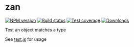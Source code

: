 zan
===

[![NPM version][npm-image]][npm-url]
[![Build status][travis-image]][travis-url]
[![Test coverage][coveralls-image]][coveralls-url]
[![Downloads][downloads-image]][downloads-url]


Test an object matches a type

See [test.js](test.js) for usage


[npm-image]: https://img.shields.io/npm/v/zan.svg?style=flat-square
[npm-url]: https://npmjs.org/package/zan
[travis-image]: https://img.shields.io/travis/kolodny/zan.svg?style=flat-square
[travis-url]: https://travis-ci.org/kolodny/zan
[coveralls-image]: https://img.shields.io/coveralls/kolodny/zan.svg?style=flat-square
[coveralls-url]: https://coveralls.io/r/kolodny/zan
[downloads-image]: http://img.shields.io/npm/dm/zan.svg?style=flat-square
[downloads-url]: https://npmjs.org/package/zan
